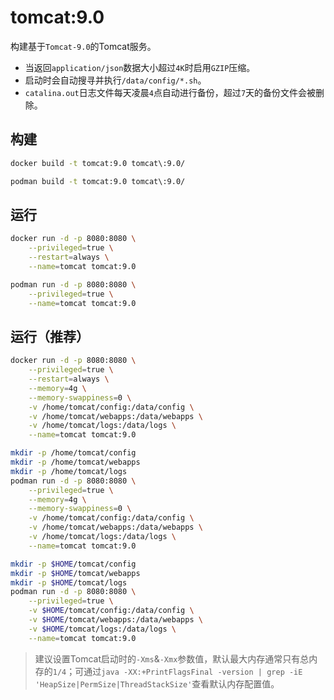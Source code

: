 # tomcat:9.0

构建基于`Tomcat-9.0`的Tomcat服务。
- 当返回`application/json`数据大小超过`4K`时启用`GZIP`压缩。
- 启动时会自动搜寻并执行`/data/config/*.sh`。
- `catalina.out`日志文件每天凌晨`4`点自动进行备份，超过`7`天的备份文件会被删除。

## 构建
```bash
docker build -t tomcat:9.0 tomcat\:9.0/

podman build -t tomcat:9.0 tomcat\:9.0/
```

## 运行
```bash
docker run -d -p 8080:8080 \
    --privileged=true \
    --restart=always \
    --name=tomcat tomcat:9.0

podman run -d -p 8080:8080 \
    --privileged=true \
    --name=tomcat tomcat:9.0
```

## 运行（推荐）
```bash
docker run -d -p 8080:8080 \
    --privileged=true \
    --restart=always \
    --memory=4g \
    --memory-swappiness=0 \
    -v /home/tomcat/config:/data/config \
    -v /home/tomcat/webapps:/data/webapps \
    -v /home/tomcat/logs:/data/logs \
    --name=tomcat tomcat:9.0

mkdir -p /home/tomcat/config
mkdir -p /home/tomcat/webapps
mkdir -p /home/tomcat/logs
podman run -d -p 8080:8080 \
    --privileged=true \
    --memory=4g \
    --memory-swappiness=0 \
    -v /home/tomcat/config:/data/config \
    -v /home/tomcat/webapps:/data/webapps \
    -v /home/tomcat/logs:/data/logs \
    --name=tomcat tomcat:9.0

mkdir -p $HOME/tomcat/config
mkdir -p $HOME/tomcat/webapps
mkdir -p $HOME/tomcat/logs
podman run -d -p 8080:8080 \
    --privileged=true \
    -v $HOME/tomcat/config:/data/config \
    -v $HOME/tomcat/webapps:/data/webapps \
    -v $HOME/tomcat/logs:/data/logs \
    --name=tomcat tomcat:9.0
```

> 建议设置Tomcat启动时的`-Xms`&`-Xmx`参数值，默认最大内存通常只有总内存的`1/4`；可通过`java -XX:+PrintFlagsFinal -version | grep -iE 'HeapSize|PermSize|ThreadStackSize'`查看默认内存配置值。
